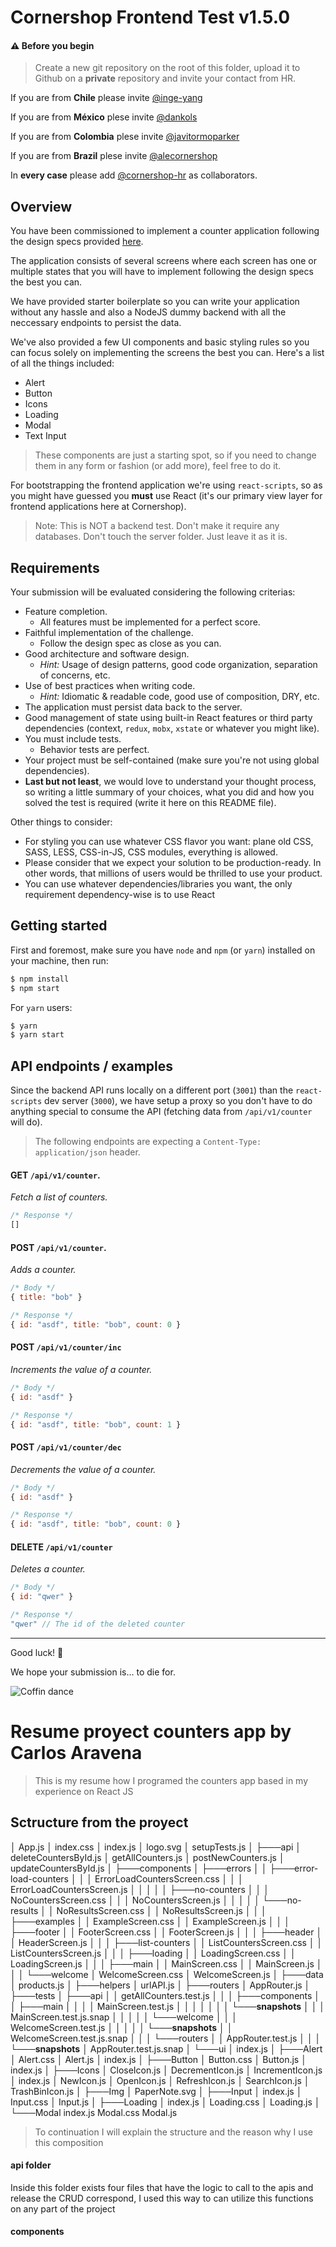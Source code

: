 # Cornershop Frontend Test v1.5.0

#### ⚠️ Before you begin

> Create a new git repository on the root of this folder, upload it to Github on a **private** repository and invite your contact from HR.

If you are from **Chile** please invite [@inge-yang](https://github.com/inge-yang)

If you are from **México** plese invite [@dankols](https://github.com/dankols)

If you are from **Colombia** plese invite [@javitormoparker](https://github.com/javitormoparker)

If you are from **Brazil** plese invite [@alecornershop](https://github.com/alecornershop)

In **every case** please add [@cornershop-hr](https://github.com/cornershop-hr) as collaborators.

## Overview

You have been commissioned to implement a counter application following the design specs provided [here](https://www.figma.com/file/6CnuM0Gj9oiwi2AV9vXLRH/Counters-for-the-web?node-id=0%3A1).

The application consists of several screens where each screen has one or multiple states that you will have to implement following the design specs the best you can.

We have provided starter boilerplate so you can write your application without any hassle and also a NodeJS dummy backend with all the neccessary endpoints to persist the data.

We've also provided a few UI components and basic styling rules so you can focus solely on implementing the screens the best you can. Here's a list of all the things included:
- Alert
- Button
- Icons
- Loading
- Modal
- Text Input

> These components are just a starting spot, so if you need to change them in any form or fashion (or add more), feel free to do it.

For bootstrapping the frontend application we're using `react-scripts`, so as you might have guessed you **must** use React (it's our primary view layer for frontend applications here at Cornershop).

> Note: This is NOT a backend test. Don't make it require any databases. Don't touch the server folder. Just leave it as it is.

## Requirements

Your submission will be evaluated considering the following criterias:

- Feature completion.
  - All features must be implemented for a perfect score.
- Faithful implementation of the challenge.
  - Follow the design spec as close as you can.
- Good architecture and software design.
  - _Hint:_ Usage of design patterns, good code organization, separation of concerns, etc. 
- Use of best practices when writing code.
  - _Hint:_ Idiomatic & readable code, good use of composition, DRY, etc.
- The application must persist data back to the server.
- Good management of state using built-in React features or third party dependencies (context, `redux`, `mobx`, `xstate` or whatever you might like).
- You must include tests.
  - Behavior tests are perfect.
- Your project must be self-contained (make sure you're not using global dependencies).
- **Last but not least**, we would love to understand your thought process, so writing a little summary of your choices, what you did and how you solved the test is required (write it here on this README file).

Other things to consider:
- For styling you can use whatever CSS flavor you want: plane old CSS, SASS, LESS, CSS-in-JS, CSS modules, everything is allowed.
- Please consider that we expect your solution to be production-ready. In other words, that millions of users would be thrilled to use your product.
- You can use whatever dependencies/libraries you want, the only requirement dependency-wise is to use React

## Getting started

First and foremost, make sure you have `node` and `npm` (or `yarn`) installed on your machine, then run:

```bash
$ npm install
$ npm start
```

For `yarn` users:

```bash
$ yarn
$ yarn start
```

## API endpoints / examples

Since the backend API runs locally on a different port (`3001`) than the `react-scripts` dev server (`3000`), we have setup a proxy so you don't have to do anything special to consume the API (fetching data from `/api/v1/counter` will do).

> The following endpoints are expecting a `Content-Type: application/json` header.

#### **GET** `/api/v1/counter`.

_Fetch a list of counters._
```javascript
/* Response */
[]
```

#### **POST** `/api/v1/counter`.

_Adds a counter._

```javascript
/* Body */
{ title: "bob" }

/* Response */
{ id: "asdf", title: "bob", count: 0 }
```

#### **POST** `/api/v1/counter/inc`
_Increments the value of a counter._
```javascript
/* Body */
{ id: "asdf" }

/* Response */
{ id: "asdf", title: "bob", count: 1 }
```

#### **POST** `/api/v1/counter/dec`
_Decrements the value of a counter._

```javascript
/* Body */
{ id: "asdf" }

/* Response */
{ id: "asdf", title: "bob", count: 0 }
```

#### **DELETE** `/api/v1/counter`
_Deletes a counter._

```javascript
/* Body */
{ id: "qwer" }

/* Response */
"qwer" // The id of the deleted counter
```
---

Good luck! 🎉

We hope your submission is… to die for.

![Coffin dance](coffin.gif)

# Resume proyect counters app by Carlos Aravena

> This is my resume how I programed the counters app based in my experience on React JS

## Sctructure from the proyect

│   App.js
│   index.css
│   index.js
│   logo.svg
│   setupTests.js
│
├───api
│       deleteCountersById.js
│       getAllCounters.js
│       postNewCounters.js
│       updateCountersById.js
│
├───components
│   ├───errors
│   │   ├───error-load-counters
│   │   │       ErrorLoadCountersScreen.css
│   │   │       ErrorLoadCountersScreen.js
│   │   │
│   │   ├───no-counters
│   │   │       NoCountersScreen.css
│   │   │       NoCountersScreen.js
│   │   │
│   │   └───no-results
│   │           NoResultsScreen.css
│   │           NoResultsScreen.js
│   │
│   ├───examples
│   │       ExampleScreen.css
│   │       ExampleScreen.js
│   │
│   ├───footer
│   │       FooterScreen.css
│   │       FooterScreen.js
│   │
│   ├───header
│   │       HeaderScreen.js
│   │
│   ├───list-counters
│   │       ListCountersScreen.css
│   │       ListCountersScreen.js
│   │
│   ├───loading
│   │       LoadingScreen.css
│   │       LoadingScreen.js
│   │
│   ├───main
│   │       MainScreen.css
│   │       MainScreen.js
│   │
│   └───welcome
│           WelcomeScreen.css
│           WelcomeScreen.js
│
├───data
│       products.js
│
├───helpers
│       urlAPI.js
│
├───routers
│       AppRouter.js
│
├───tests
│   ├───api
│   │       getAllCounters.test.js
│   │
│   ├───components
│   │   ├───main
│   │   │   │   MainScreen.test.js
│   │   │   │
│   │   │   └───__snapshots__
│   │   │           MainScreen.test.js.snap
│   │   │
│   │   └───welcome
│   │       │   WelcomeScreen.test.js
│   │       │
│   │       └───__snapshots__
│   │               WelcomeScreen.test.js.snap
│   │
│   └───routers
│       │   AppRouter.test.js
│       │
│       └───__snapshots__
│               AppRouter.test.js.snap
│
└───ui
    │   index.js
    │
    ├───Alert
    │       Alert.css
    │       Alert.js
    │       index.js
    │
    ├───Button
    │       Button.css
    │       Button.js
    │       index.js
    │
    ├───Icons
    │       CloseIcon.js
    │       DecrementIcon.js
    │       IncrementIcon.js
    │       index.js
    │       NewIcon.js
    │       OpenIcon.js
    │       RefreshIcon.js
    │       SearchIcon.js
    │       TrashBinIcon.js
    │
    ├───Img
    │       PaperNote.svg
    │
    ├───Input
    │       index.js
    │       Input.css
    │       Input.js
    │
    ├───Loading
    │       index.js
    │       Loading.css
    │       Loading.js
    │
    └───Modal
            index.js
            Modal.css
            Modal.js

> To continuation I will explain the structure and the reason why I use this composition

#### api folder

Inside this folder exists four files that have the logic to call to the apis and release the CRUD correspond, I used this way to can utilize this functions on any part of the project

#### components
